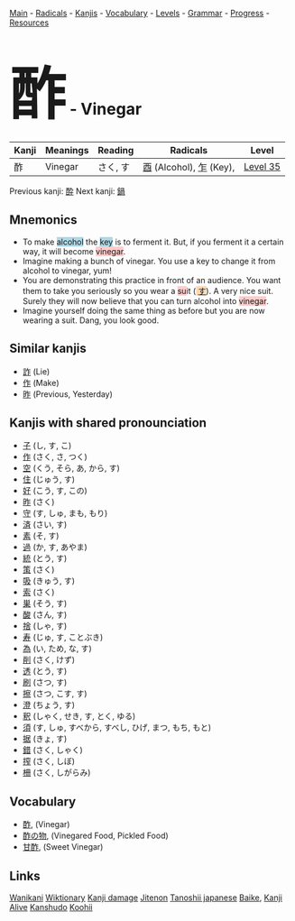 <style> bigfont {font-size: 100px}</style>
[Main](../README.md) -
[Radicals](../radicals.md) -
[Kanjis](../kanjis.md) -
[Vocabulary](../vocabulary.md) -
[Levels](../levels.md) -
[Grammar](../grammar.md) - 
[Progress](../progress.md) -
[Resources](../resources.md)
# <bigfont> 酢</bigfont> - Vinegar 

| Kanji | Meanings | Reading | Radicals | Level |
| --- | --- | --- | --- | --- |
| 酢 | Vinegar | さく, す | [酉](../radicals/酉.md) (Alcohol), [乍](../radicals/乍.md) (Key),  | [Level 35](../levels/wk_level35.md) |

Previous kanji: [酔](酔.md) Next kanji: [鍋](鍋.md) 

## Mnemonics
 * To make <span style="background-color:#ADD8E6"> alcohol</span> the <span style="background-color:#ADD8E6"> key</span> is to ferment it. But, if you ferment it a certain way, it will become <span style="background-color:#ffcccb"> vinegar</span>.
* Imagine making a bunch of vinegar. You use a key to change it from alcohol to vinegar, yum!
* You are demonstrating this practice in front of an audience. You want them to take you seriously so you wear a <span style="background-color:#ffcccb"> su</span>it (<span style="background-color:#fed8b1"> [す](https://jisho.org/search/す)</span>). A very nice suit. Surely they will now believe that you can turn alcohol into <span style="background-color:#ffcccb"> vinegar</span>.
* Imagine yourself doing the same thing as before but you are now wearing a suit. Dang, you look good.


## Similar kanjis
 * [詐](詐.md) (Lie)
* [作](作.md) (Make)
* [昨](昨.md) (Previous, Yesterday)



## Kanjis with shared pronounciation
 * [子](子.md) (し, す, こ)
* [作](作.md) (さく, さ, つく)
* [空](空.md) (くう, そら, あ, から, す)
* [住](住.md) (じゅう, す)
* [好](好.md) (こう, す, この)
* [昨](昨.md) (さく)
* [守](守.md) (す, しゅ, まも, もり)
* [済](済.md) (さい, す)
* [素](素.md) (そ, す)
* [過](過.md) (か, す, あやま)
* [統](統.md) (とう, す)
* [策](策.md) (さく)
* [吸](吸.md) (きゅう, す)
* [索](索.md) (さく)
* [巣](巣.md) (そう, す)
* [酸](酸.md) (さん, す)
* [捨](捨.md) (しゃ, す)
* [寿](寿.md) (じゅ, す, ことぶき)
* [為](為.md) (い, ため, な, す)
* [削](削.md) (さく, けず)
* [透](透.md) (とう, す)
* [刷](刷.md) (さつ, す)
* [擦](擦.md) (さつ, こす, す)
* [澄](澄.md) (ちょう, す)
* [釈](釈.md) (しゃく, せき, す, とく, ゆる)
* [須](須.md) (す, しゅ, すべから, すべし, ひげ, まつ, もち, もと)
* [据](据.md) (きょ, す)
* [錯](錯.md) (さく, しゃく)
* [搾](搾.md) (さく, しぼ)
* [柵](柵.md) (さく, しがらみ)



## Vocabulary
 * [酢](../vocabulary/酢.md), (Vinegar)
* [酢の物](../vocabulary/酢.md), (Vinegared Food, Pickled Food)
* [甘酢](../vocabulary/酢.md), (Sweet Vinegar)




## Links 


[Wanikani](https://www.wanikani.com/kanji/酢)
[Wiktionary](https://en.wiktionary.org/wiki/酢)
[Kanji damage](http://www.kanjidamage.com/kanji/search?utf8=✓&q=酢)
[Jitenon](https://jitenon.com/kanji/酢)
[Tanoshii japanese](https://www.tanoshiijapanese.com/dictionary/kanji.cfm?k=酢)
[Baike](https://baike.baidu.com/item/酢),
[Kanji Alive](https://app.kanjialive.com/酢)
[Kanshudo](https://www.kanshudo.com/searchmn?q=酢)
[Koohii](https://kanji.koohii.com/study/kanji/酢)
